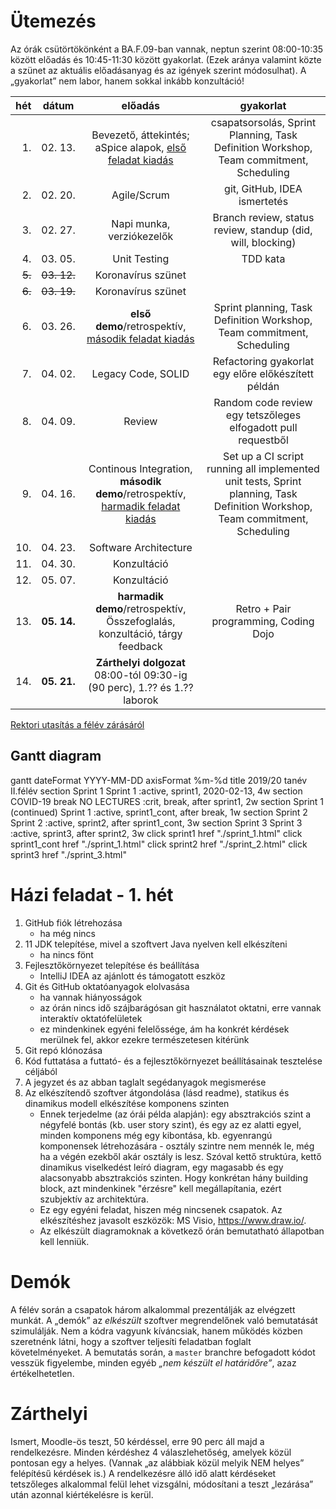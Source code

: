# Ütemezés

Az órák csütörtökönként a BA.F.09-ban vannak, neptun szerint 08:00-10:35 között előadás és 10:45-11:30 között gyakorlat. (Ezek aránya valamint közte a szünet az aktuális előadásanyag és az igények szerint módosulhat). A „gyakorlat” nem labor, hanem sokkal inkább konzultáció!

|hét    |dátum        |előadás|gyakorlat|
|------:|:-----------:|:-----:|:-------:|
| 1.|02.&nbsp;13.|Bevezető, áttekintés; aSpice alapok, [első feladat kiadás](sprint_1.md)|csapatsorsolás, Sprint Planning, Task Definition Workshop, Team commitment, Scheduling
| 2.|02.&nbsp;20.|Agile/Scrum | git, GitHub, IDEA ismertetés
| 3.|02.&nbsp;27.|Napi munka, verziókezelők|Branch review, status review, standup (did, will, blocking)
| 4.|03.&nbsp;05.|Unit Testing|TDD kata
| <s>5.</s>|<s>03.&nbsp;12.</s>| Koronavírus szünet
| <s>6.</s>|<s>03.&nbsp;19.</s>| Koronavírus szünet
| 6.|03.&nbsp;26.| **első demo**/retrospektív, [második feladat kiadás](sprint_2.md)|Sprint planning, Task Definition Workshop, Team commitment, Scheduling
| 7.|04.&nbsp;02.| Legacy Code, SOLID|Refactoring gyakorlat egy előre előkészített példán
| 8.|04.&nbsp;09.| Review|Random code review egy tetszőleges elfogadott pull requestből
| 9.|04.&nbsp;16.| Continous Integration, **második demo**/retrospektív, [harmadik feladat kiadás](sprint_3.md)|Set up a CI script running all implemented unit tests, Sprint planning, Task Definition Workshop, Team commitment, Scheduling
|10.|04.&nbsp;23.| Software Architecture
|11.|04.&nbsp;30.| Konzultáció
|12.|05.&nbsp;07.| Konzultáció
|13.|**05.&nbsp;14.**|**harmadik demo**/retrospektív, Összefoglalás, konzultáció, tárgy feedback|Retro + Pair programming, Coding Dojo
|14.|**05.&nbsp;21.**|**Zárthelyi dolgozat** 08:00-tól 09:30-ig (90 perc), 1.?? és 1.?? laborok

[Rektori utasítás a félév zárásáról](http://uni-obuda.hu/files/private/order/24468/3-2020-3_2020_rektori-utasitas-20200422.pdf)

## Gantt diagram


<div class="mermaid">
    gantt
    dateFormat  YYYY-MM-DD
    axisFormat  %m-%d
    title 2019/20 tanév II.félév
    section Sprint 1
        Sprint 1 :active, sprint1, 2020-02-13, 4w
    section COVID-19 break
        NO LECTURES :crit, break, after sprint1, 2w
    section Sprint 1 (continued)
        Sprint 1 :active, sprint1_cont, after break, 1w
    section Sprint 2
        Sprint 2 :active, sprint2, after sprint1_cont, 3w
    section Sprint 3
        Sprint 3 :active, sprint3, after sprint2, 3w
    click sprint1 href "./sprint_1.html"
    click sprint1_cont href "./sprint_1.html"
    click sprint2 href "./sprint_2.html"
    click sprint3 href "./sprint_3.html"
</div>


# Házi feladat - 1. hét

1. GitHub fiók létrehozása
    * ha még nincs
2. 11 JDK telepítése, mivel a szoftvert Java nyelven kell elkészíteni
    * ha nincs fönt
3. Fejlesztőkörnyezet telepítése és beállítása
    * IntelliJ IDEA az ajánlott és támogatott eszköz
4. Git és GitHub oktatóanyagok elolvasása
    * ha vannak hiányosságok
    * az órán nincs idő szájbarágósan git használatot oktatni, erre vannak interaktív oktatófelületek
    * ez mindenkinek egyéni felelőssége, ám ha konkrét kérdések merülnek fel, akkor ezekre természetesen kitérünk
5. Git repó klónozása
6. Kód futtatása a futtató- és a fejlesztőkörnyezet beállításainak tesztelése céljából
7. A jegyzet és az abban taglalt segédanyagok megismerése
8. Az elkészítendő szoftver átgondolása (lásd readme), statikus és dinamikus modell elkészítése komponens szinten
    * Ennek terjedelme (az órái példa alapján): egy absztrakciós szint a négyfelé bontás (kb. user story szint), és egy az ez alatti egyel, minden komponens még egy kibontása, kb. egyenrangú komponensek létrehozására - osztály szintre nem mennék le, még ha a végén ezekből akár osztály is lesz. Szóval kettő struktúra, kettő dinamikus viselkedést leíró diagram, egy magasabb és egy alacsonyabb absztrakciós szinten. Hogy konkrétan hány building block, azt mindenkinek "érzésre" kell megállapítania, ezért szubjektív az architektúra.
    * Ez egy egyéni feladat, hiszen még nincsenek csapatok. Az elkészítéshez javasolt eszközök: MS Visio, https://www.draw.io/.
    * Az elkészült diagramoknak a következő órán bemutatható állapotban kell lenniük.



# Demók

A félév során a csapatok három alkalommal prezentálják az elvégzett munkát. A „demók” az _elkészült_ szoftver megrendelőnek való bemutatását szimulálják. Nem a kódra vagyunk kíváncsiak, hanem működés közben szeretnénk látni, hogy a szoftver teljesíti feladatban foglalt követelményeket.
A bemutatás során, a `master` branchre befogadott kódot vesszük figyelembe, minden egyéb _„nem készült el határidőre”_, azaz értékelhetetlen.


# Zárthelyi

Ismert, Moodle-ös teszt, 50 kérdéssel, erre 90 perc áll majd a rendelkezésre. Minden kérdéshez 4 válaszlehetőség, amelyek közül pontosan egy a helyes. (Vannak „az alábbiak közül melyik NEM helyes” felépítésű kérdések is.) A rendelkezésre álló idő alatt kérdéseket tetszőleges alkalommal felül lehet vizsgálni, módosítani a teszt „lezárása” után azonnal kiértékelésre is kerül.
